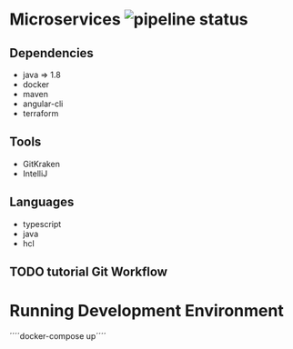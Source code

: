 # Microservices ![pipeline status](https://travis-ci.org/DanielMorales9/micro.svg?branch=master) 


## Dependencies
- java => 1.8
- docker
- maven
- angular-cli
- terraform

## Tools

- GitKraken
- IntelliJ

## Languages
- typescript
- java
- hcl

## TODO tutorial Git Workflow

# Running Development Environment
´´´´docker-compose up´´´´
